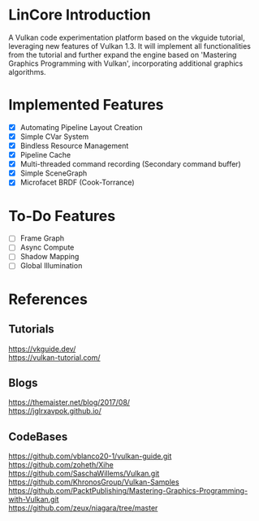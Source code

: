 # LinCore Introduction

A Vulkan code experimentation platform based on the vkguide tutorial, leveraging new features of Vulkan 1.3. It will implement all functionalities from the tutorial and further expand the engine based on 'Mastering Graphics Programming with Vulkan', incorporating additional graphics algorithms.

# Implemented Features
- [x] Automating Pipeline Layout Creation
- [x] Simple CVar System
- [x] Bindless Resource Management
- [x] Pipeline Cache
- [x] Multi-threaded command recording (Secondary command buffer)
- [x] Simple SceneGraph
- [x] Microfacet BRDF (Cook-Torrance)

# To-Do Features
- [ ] Frame Graph
- [ ] Async Compute
- [ ] Shadow Mapping
- [ ] Global Illumination

# References
## Tutorials
https://vkguide.dev/  
https://vulkan-tutorial.com/

## Blogs
https://themaister.net/blog/2017/08/  
https://jglrxavpok.github.io/

## CodeBases
https://github.com/vblanco20-1/vulkan-guide.git  
https://github.com/zoheth/Xihe  
https://github.com/SaschaWillems/Vulkan.git  
https://github.com/KhronosGroup/Vulkan-Samples  
https://github.com/PacktPublishing/Mastering-Graphics-Programming-with-Vulkan.git  
https://github.com/zeux/niagara/tree/master 
